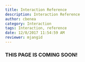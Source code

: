 ```yaml
---
title: Interaction Reference
description: Interaction Reference
author: cbenea
category: Interaction
tags: Interaction, reference
date: 12/8/2017 11:54:59 AM 
reviewer: mjangid
---
```


### **THIS PAGE IS COMING SOON!**